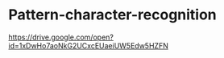 # Pattern-character-recognition

https://drive.google.com/open?id=1xDwHo7aoNkG2UCxcEUaeiUW5Edw5HZFN
